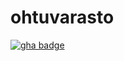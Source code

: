 # ohtuvarasto

[![gha badge](https://github.com/ladtopi/ohtuvarasto/workflows/CI/badge.svg)](https://github.com/ladtopi/ohtuvarasto/actions)
